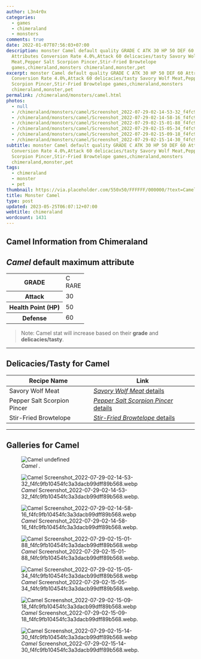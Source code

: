 ```yaml
---
author: L3n4r0x
categories:
  - games
  - chimeraland
  - monsters
comments: true
date: 2022-01-07T07:56:03+07:00
description: monster Camel default quality GRADE C ATK 30 HP 50 DEF 60
  Attributes Conversion Rate 4.0%,Attack 60 delicacies/tasty Savory Wolf
  Meat,Pepper Salt Scorpion Pincer,Stir-Fried Browtelope
  games,chimeraland,monsters chimeraland,monster,pet
excerpt: monster Camel default quality GRADE C ATK 30 HP 50 DEF 60 Attributes
  Conversion Rate 4.0%,Attack 60 delicacies/tasty Savory Wolf Meat,Pepper Salt
  Scorpion Pincer,Stir-Fried Browtelope games,chimeraland,monsters
  chimeraland,monster,pet
permalink: /chimeraland/monsters/camel.html
photos:
  - null
  - /chimeraland/monsters/camel/Screenshot_2022-07-29-02-14-53-32_f4fc9fb10454fc3a3dacb99dff89b568.webp
  - /chimeraland/monsters/camel/Screenshot_2022-07-29-02-14-58-16_f4fc9fb10454fc3a3dacb99dff89b568.webp
  - /chimeraland/monsters/camel/Screenshot_2022-07-29-02-15-01-88_f4fc9fb10454fc3a3dacb99dff89b568.webp
  - /chimeraland/monsters/camel/Screenshot_2022-07-29-02-15-05-34_f4fc9fb10454fc3a3dacb99dff89b568.webp
  - /chimeraland/monsters/camel/Screenshot_2022-07-29-02-15-09-18_f4fc9fb10454fc3a3dacb99dff89b568.webp
  - /chimeraland/monsters/camel/Screenshot_2022-07-29-02-15-14-30_f4fc9fb10454fc3a3dacb99dff89b568.webp
subtitle: monster Camel default quality GRADE C ATK 30 HP 50 DEF 60 Attributes
  Conversion Rate 4.0%,Attack 60 delicacies/tasty Savory Wolf Meat,Pepper Salt
  Scorpion Pincer,Stir-Fried Browtelope games,chimeraland,monsters
  chimeraland,monster,pet
tags:
  - chimeraland
  - monster
  - pet
thumbnail: https://via.placeholder.com/550x50/FFFFFF/000000/?text=Camel
title: Monster Camel
type: post
updated: 2023-05-25T06:07:12+07:00
webtitle: chimeraland
wordcount: 1431
---
```


<link
  rel="stylesheet"
  href="https://rawcdn.githack.com/dimaslanjaka/Web-Manajemen/870a349/css/bootstrap-5-3-0-alpha3-wrapper.css"
/>
<section id="bootstrap-wrapper">
  <div data-bs-theme="dark">
    <h2>Camel Information from Chimeraland</h2>
    <h2 id="attribute"><i>Camel</i> default maximum attribute</h2>
    <div class="row">
      <div class="col mb-2">
        <div class="card">
          <div class="card-body">
            <table>
              <tr>
                <th>GRADE</th>
                <td>C <br /><span class="text-primary">RARE</span></td>
              </tr>
              <tr>
                <th>Attack</th>
                <td>30</td>
              </tr>
              <tr>
                <th>Health Point (HP)</th>
                <td>50</td>
              </tr>
              <tr>
                <th>Defense</th>
                <td>60</td>
              </tr>
            </table>
          </div>
        </div>
      </div>
    </div>
    <blockquote class="bd-callout bd-callout-warning">
      Note: Camel stat will increase based on their <b>grade</b> and
      <b>delicacies/tasty</b>.
    </blockquote>
    <hr />
    <h2 id="delicacies">Delicacies/Tasty for Camel</h2>
    <div class="card">
      <div class="card-body">
        <div class="table-responsive">
          <table class="table table-striped">
            <thead>
              <tr>
                <th>Recipe Name</th>
                <th>Link</th>
              </tr>
            </thead>
            <tbody>
              <tr>
                <td>Savory Wolf Meat</td>
                <td>
                  <a
                    href="#"
                    class="text-primary"
                    title="Click here to view recipe Savory Wolf Meat details"
                    ><i>Savory Wolf Meat</i> details</a
                  >
                </td>
              </tr>
              <tr>
                <td>Pepper Salt Scorpion Pincer</td>
                <td>
                  <a
                    href="#"
                    class="text-primary"
                    title="Click here to view recipe Pepper Salt Scorpion Pincer details"
                    ><i>Pepper Salt Scorpion Pincer</i> details</a
                  >
                </td>
              </tr>
              <tr>
                <td>Stir-Fried Browtelope</td>
                <td>
                  <a
                    href="https://www.webmanajemen.com/chimeraland/recipes/stir-fried-browtelope.html"
                    class="text-primary"
                    title="Click here to view recipe Stir-Fried Browtelope details"
                    ><i>Stir-Fried Browtelope</i> details</a
                  >
                </td>
              </tr>
            </tbody>
          </table>
        </div>
      </div>
    </div>
    <hr />
    <div id="gallery">
      <h2>Galleries for Camel</h2>
      <div class="row">
        <div class="col-lg-6 col-12">
          <figure>
            <img
              src="https://www.webmanajemen.com/undefined"
              alt="Camel undefined"
            />
            <figcaption style="word-wrap: break-word">
              <i>Camel</i> .
            </figcaption>
          </figure>
        </div>
        <div class="col-lg-6 col-12">
          <figure>
            <img
              src="https://www.webmanajemen.com/chimeraland/monsters/camel/Screenshot_2022-07-29-02-14-53-32_f4fc9fb10454fc3a3dacb99dff89b568.webp"
              alt="Camel Screenshot_2022-07-29-02-14-53-32_f4fc9fb10454fc3a3dacb99dff89b568.webp"
            />
            <figcaption style="word-wrap: break-word">
              <i>Camel</i>
              Screenshot_2022-07-29-02-14-53-32_f4fc9fb10454fc3a3dacb99dff89b568.webp.
            </figcaption>
          </figure>
        </div>
        <div class="col-lg-6 col-12">
          <figure>
            <img
              src="https://www.webmanajemen.com/chimeraland/monsters/camel/Screenshot_2022-07-29-02-14-58-16_f4fc9fb10454fc3a3dacb99dff89b568.webp"
              alt="Camel Screenshot_2022-07-29-02-14-58-16_f4fc9fb10454fc3a3dacb99dff89b568.webp"
            />
            <figcaption style="word-wrap: break-word">
              <i>Camel</i>
              Screenshot_2022-07-29-02-14-58-16_f4fc9fb10454fc3a3dacb99dff89b568.webp.
            </figcaption>
          </figure>
        </div>
        <div class="col-lg-6 col-12">
          <figure>
            <img
              src="https://www.webmanajemen.com/chimeraland/monsters/camel/Screenshot_2022-07-29-02-15-01-88_f4fc9fb10454fc3a3dacb99dff89b568.webp"
              alt="Camel Screenshot_2022-07-29-02-15-01-88_f4fc9fb10454fc3a3dacb99dff89b568.webp"
            />
            <figcaption style="word-wrap: break-word">
              <i>Camel</i>
              Screenshot_2022-07-29-02-15-01-88_f4fc9fb10454fc3a3dacb99dff89b568.webp.
            </figcaption>
          </figure>
        </div>
        <div class="col-lg-6 col-12">
          <figure>
            <img
              src="https://www.webmanajemen.com/chimeraland/monsters/camel/Screenshot_2022-07-29-02-15-05-34_f4fc9fb10454fc3a3dacb99dff89b568.webp"
              alt="Camel Screenshot_2022-07-29-02-15-05-34_f4fc9fb10454fc3a3dacb99dff89b568.webp"
            />
            <figcaption style="word-wrap: break-word">
              <i>Camel</i>
              Screenshot_2022-07-29-02-15-05-34_f4fc9fb10454fc3a3dacb99dff89b568.webp.
            </figcaption>
          </figure>
        </div>
        <div class="col-lg-6 col-12">
          <figure>
            <img
              src="https://www.webmanajemen.com/chimeraland/monsters/camel/Screenshot_2022-07-29-02-15-09-18_f4fc9fb10454fc3a3dacb99dff89b568.webp"
              alt="Camel Screenshot_2022-07-29-02-15-09-18_f4fc9fb10454fc3a3dacb99dff89b568.webp"
            />
            <figcaption style="word-wrap: break-word">
              <i>Camel</i>
              Screenshot_2022-07-29-02-15-09-18_f4fc9fb10454fc3a3dacb99dff89b568.webp.
            </figcaption>
          </figure>
        </div>
        <div class="col-lg-6 col-12">
          <figure>
            <img
              src="https://www.webmanajemen.com/chimeraland/monsters/camel/Screenshot_2022-07-29-02-15-14-30_f4fc9fb10454fc3a3dacb99dff89b568.webp"
              alt="Camel Screenshot_2022-07-29-02-15-14-30_f4fc9fb10454fc3a3dacb99dff89b568.webp"
            />
            <figcaption style="word-wrap: break-word">
              <i>Camel</i>
              Screenshot_2022-07-29-02-15-14-30_f4fc9fb10454fc3a3dacb99dff89b568.webp.
            </figcaption>
          </figure>
        </div>
      </div>
    </div>
  </div>
</section>